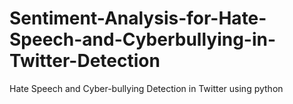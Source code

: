 # Sentiment-Analysis-for-Hate-Speech-and-Cyberbullying-in-Twitter-Detection
Hate Speech and Cyber-bullying Detection in Twitter using python
